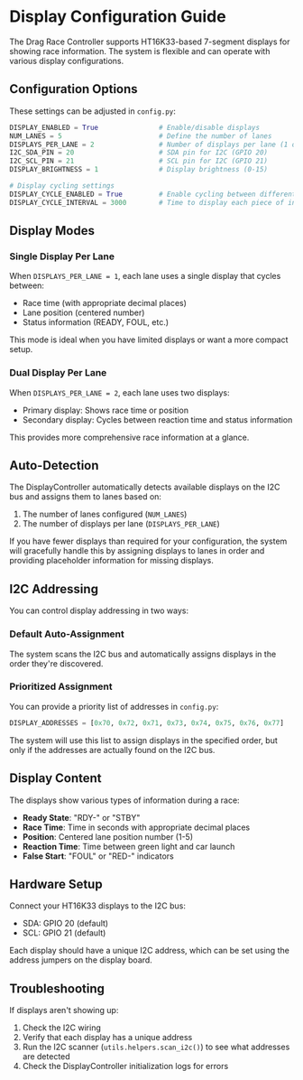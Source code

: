 # Display Configuration Guide

The Drag Race Controller supports HT16K33-based 7-segment displays for showing race information. The system is flexible and can operate with various display configurations.

## Configuration Options

These settings can be adjusted in `config.py`:

```python
DISPLAY_ENABLED = True               # Enable/disable displays
NUM_LANES = 5                        # Define the number of lanes
DISPLAYS_PER_LANE = 2                # Number of displays per lane (1 or 2)
I2C_SDA_PIN = 20                     # SDA pin for I2C (GPIO 20)
I2C_SCL_PIN = 21                     # SCL pin for I2C (GPIO 21)
DISPLAY_BRIGHTNESS = 1               # Display brightness (0-15)

# Display cycling settings
DISPLAY_CYCLE_ENABLED = True         # Enable cycling between different info
DISPLAY_CYCLE_INTERVAL = 3000        # Time to display each piece of info (ms)
```

## Display Modes

### Single Display Per Lane
When `DISPLAYS_PER_LANE = 1`, each lane uses a single display that cycles between:
- Race time (with appropriate decimal places)
- Lane position (centered number)
- Status information (READY, FOUL, etc.)

This mode is ideal when you have limited displays or want a more compact setup.

### Dual Display Per Lane
When `DISPLAYS_PER_LANE = 2`, each lane uses two displays:
- Primary display: Shows race time or position
- Secondary display: Cycles between reaction time and status information

This provides more comprehensive race information at a glance.

## Auto-Detection

The DisplayController automatically detects available displays on the I2C bus and assigns them to lanes based on:
1. The number of lanes configured (`NUM_LANES`)
2. The number of displays per lane (`DISPLAYS_PER_LANE`)

If you have fewer displays than required for your configuration, the system will gracefully handle this by assigning displays to lanes in order and providing placeholder information for missing displays.

## I2C Addressing

You can control display addressing in two ways:

### Default Auto-Assignment
The system scans the I2C bus and automatically assigns displays in the order they're discovered.

### Prioritized Assignment
You can provide a priority list of addresses in `config.py`:

```python
DISPLAY_ADDRESSES = [0x70, 0x72, 0x71, 0x73, 0x74, 0x75, 0x76, 0x77]
```

The system will use this list to assign displays in the specified order, but only if the addresses are actually found on the I2C bus.

## Display Content

The displays show various types of information during a race:

- **Ready State**: "RDY-" or "STBY"
- **Race Time**: Time in seconds with appropriate decimal places
- **Position**: Centered lane position number (1-5)
- **Reaction Time**: Time between green light and car launch
- **False Start**: "FOUL" or "RED-" indicators

## Hardware Setup

Connect your HT16K33 displays to the I2C bus:
- SDA: GPIO 20 (default)
- SCL: GPIO 21 (default)

Each display should have a unique I2C address, which can be set using the address jumpers on the display board.

## Troubleshooting

If displays aren't showing up:
1. Check the I2C wiring
2. Verify that each display has a unique address
3. Run the I2C scanner (`utils.helpers.scan_i2c()`) to see what addresses are detected
4. Check the DisplayController initialization logs for errors

